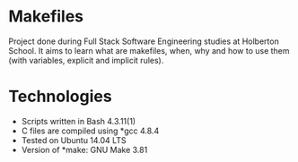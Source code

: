 # Makefiles
Project done during Full Stack Software Engineering studies at Holberton School. It aims to learn what are makefiles, when, why and how to use them (with variables, explicit and implicit rules).

# Technologies
* Scripts written in Bash 4.3.11(1)
* C files are compiled using *gcc 4.8.4
* Tested on Ubuntu 14.04 LTS
* Version of *make: GNU Make 3.81
